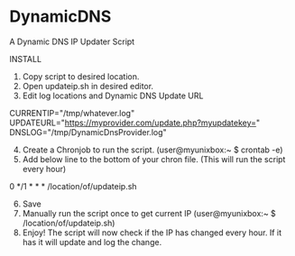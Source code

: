 # DynamicDNS
A Dynamic DNS IP Updater Script

INSTALL

1) Copy script to desired location.
2) Open updateip.sh in desired editor.
3) Edit log locations and Dynamic DNS Update URL

CURRENTIP="/tmp/whatever.log"
UPDATEURL="https://myprovider.com/update.php?myupdatekey=" 
DNSLOG="/tmp/DynamicDnsProvider.log"                              

4) Create a Chronjob to run the script. (user@myunixbox:~ $ crontab -e)
5) Add below line to the bottom of your chron file. (This will run the script every hour)

0 */1 * * *  /location/of/updateip.sh 

6) Save
7) Manually run the script once to get current IP (user@myunixbox:~ $ /location/of/updateip.sh)
9) Enjoy!  The script will now check if the IP has changed every hour. If it has it will update and log the change.


